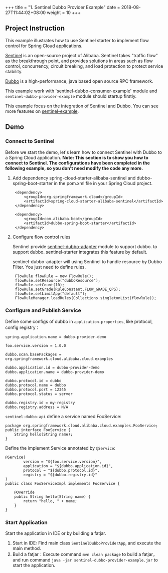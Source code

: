 +++
title = "1. Sentinel Dubbo Provider Example"
date = 2018-08-27T11:44:02+08:00
weight = 10
+++

## Project Instruction

This example illustrates how to use Sentinel starter to implement flow control for Spring Cloud applications.

[Sentinel](https://github.com/alibaba/Sentinel) is an open-source project of Alibaba. Sentinel takes "traffic flow" as the breakthrough point, and provides solutions in areas such as flow control, concurrency, circuit breaking, and load protection to protect service stability.

[Dubbo](http://dubbo.apache.org/) is a high-performance, java based open source RPC framework.

This example work with 'sentinel-dubbo-consumer-example' module and `sentinel-dubbo-provider-example` module should startup firstly.

This example focus on the integration of Sentinel and Dubbo. You can see more features on [sentinel-example](https://github.com/spring-cloud-incubator/spring-cloud-alibaba/tree/master/spring-cloud-alibaba-examples/sentinel-example).

## Demo

### Connect to Sentinel
Before we start the demo, let's learn how to connect Sentinel with Dubbo to a Spring Cloud application.
**Note: This section is to show you how to connect to Sentinel. The configurations have been completed in the following example, so you don't need modify the code any more.**

1. Add dependency spring-cloud-starter-alibaba-sentinel and dubbo-spring-boot-starter in the pom.xml file in your Spring Cloud project.

	    <dependency>
            <groupId>org.springframework.cloud</groupId>
            <artifactId>spring-cloud-starter-alibaba-sentinel</artifactId>
        </dependency>
        
        <dependency>
            <groupId>com.alibaba.boot</groupId>
            <artifactId>dubbo-spring-boot-starter</artifactId>
        </dependency>
		  
2. Configure flow control rules 
	
	Sentinel provide [sentinel-dubbo-adapter](https://github.com/alibaba/Sentinel/tree/master/sentinel-adapter/sentinel-dubbo-adapter) module to support dubbo. to support dubbo. sentinel-starter integrates this feature by default.
    	
    sentinel-dubbo-adapter will using Sentinel to handle resource by Dubbo Filter. You just need to define rules.

        FlowRule flowRule = new FlowRule();
        flowRule.setResource("dubboResource");
        flowRule.setCount(10);
        flowRule.setGrade(RuleConstant.FLOW_GRADE_QPS);
        flowRule.setLimitApp("default");
        FlowRuleManager.loadRules(Collections.singletonList(flowRule));

### Configure and Publish Service

Define some configs of dubbo in `application.properties`, like protocol, config registry：

    spring.application.name = dubbo-provider-demo
    
    foo.service.version = 1.0.0
    
    dubbo.scan.basePackages = org.springframework.cloud.alibaba.cloud.examples
    
    dubbo.application.id = dubbo-provider-demo
    dubbo.application.name = dubbo-provider-demo
    
    dubbo.protocol.id = dubbo
    dubbo.protocol.name = dubbo
    dubbo.protocol.port = 12345
    dubbo.protocol.status = server
    
    dubbo.registry.id = my-registry
    dubbo.registry.address = N/A


`sentinel-dubbo-api` define a service named FooService:

    package org.springframework.cloud.alibaba.cloud.examples.FooService;
    public interface FooService {
        String hello(String name);
    }

Define the implement Service annotated by `@Service`:

    @Service(
            version = "${foo.service.version}",
            application = "${dubbo.application.id}",
            protocol = "${dubbo.protocol.id}",
            registry = "${dubbo.registry.id}"
    )
    public class FooServiceImpl implements FooService {
    
        @Override
        public String hello(String name) {
            return "hello, " + name;
        }
    }

### Start Application

Start the application in IDE or by building a fatjar.

1. Start in IDE: Find main class  `SentinelDubboProviderApp`, and execute the main method.
2. Build a fatjar：Execute command `mvn clean package` to build a fatjar，and run command `java -jar sentinel-dubbo-provider-example.jar` to start the application.


